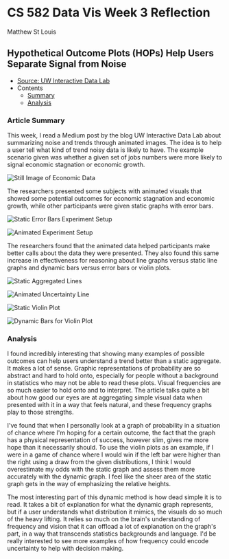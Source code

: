 # CS 582 Data Vis Week 3 Reflection
Matthew St Louis

## Hypothetical Outcome Plots (HOPs) Help Users Separate Signal from Noise
- [Source: UW Interactive Data Lab](https://medium.com/@uwdata/hypothetical-outcome-plots-hops-help-users-separate-signal-from-noise-870d4e2b75d7)
- Contents
  - [Summary](#article-summary)
  - [Analysis](#analysis)

### Article Summary

This week, I read a Medium post by the blog UW Interactive Data Lab about summarizing noise and trends through animated images. The idea is to help a user tell what kind of trend noisy data is likely to have. The example scenario given was whether a given set of jobs numbers were more likely to signal economic stagnation or economic growth.

![Still Image of Economic Data](https://miro.medium.com/max/900/1*TH3fpOznbSe4rDOOlXGpKA.png)

The researchers presented some subjects with animated visuals that showed some potential outcomes for economic stagnation and economic growth, while other participants were given static graphs with error bars.

![Static Error Bars Experiment Setup](https://miro.medium.com/max/1260/1*a5ZmRtmZ1ipMxR2IGwjxMQ.png)

![Animated Experiment Setup](https://miro.medium.com/max/902/1*xyWUfvNxUygoKDiSfHSrrQ.gif)

The researchers found that the animated data helped participants make better calls about the data they were presented. They also found this same increase in effectiveness for reasoning about line graphs versus static line graphs and dynamic bars versus error bars or violin plots.

![Static Aggregated Lines](https://miro.medium.com/max/589/1*Y6u_bP1aN7hfdRcSClJ7Og.png)

![Animated Uncertainty Line](https://miro.medium.com/max/605/1*dkLIiMMTIFU8hkhDr5J6Pw.gif)

![Static Violin Plot](https://miro.medium.com/max/569/1*auBmaPfjWo0MmUnGu45Btw.png)

![Dynamic Bars for Violin Plot](https://miro.medium.com/max/599/1*iuRlIE2_jSkg-iP1ujdsMA.gif)

### Analysis
I found incredibly interesting that showing many examples of possible outcomes can help users understand a trend better than a static aggregate. It makes a lot of sense. Graphic representations of probability are so abstract and hard to hold onto, especially for people without a background in statistics who may not be able to read these plots. Visual frequencies are so much easier to hold onto and to interpret. The article talks quite a bit about how good our eyes are at aggregating simple visual data when presented with it in a way that feels natural, and these frequency graphs play to those strengths.

I've found that when I personally look at a graph of probability in a situation of chance where I'm hoping for a certain outcome, the fact that the graph has a physical representation of success, however slim, gives me more hope than it necessarily should. To use the violin plots as an example, if I were in a game of chance where I would win if the left bar were higher than the right using a draw from the given distributions, I think I would overestimate my odds with the static graph and assess them more accurately with the dynamic graph. I feel like the sheer area of the static graph gets in the way of emphasizing the relative heights.

The most interesting part of this dynamic method is how dead simple it is to read. It takes a bit of explanation for what the dynamic graph represents, but if a user understands what distribution it mimics, the visuals do so much of the heavy lifting. It relies so much on the brain's understanding of frequency and vision that it can offload a lot of explanation on the graph's part, in a way that transcends statistics backgrounds and language. I'd be really interested to see more examples of how frequency could encode uncertainty to help with decision making.